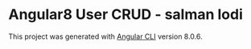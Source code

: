 # Angular8 User CRUD - salman lodi

This project was generated with [Angular CLI](https://github.com/angular/angular-cli) version 8.0.6.
